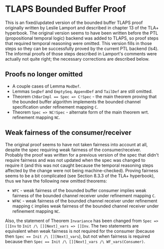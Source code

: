 # TLAPS Bounded Buffer Proof

This is an fixed/updated version of the bounded buffer TLAPS proof originally written by Leslie Lamport and described in chapter 13 of the TLA+ hyperbook. The original version seems to have been written before the PTL (propositional temporal logic) backend was added to TLAPS, so proof steps that required temporal reasoning were omitted. This version fills in those steps so they can be successfully proved by the current PTL backend (ls4). The informal proofs of those steps described in Lamport's comments were actually not quite right; the necessary corrections are described below. 

## Proofs no longer omitted

- A couple cases of Lemma `ModDef`.
- Lemmas `SeqDef` and `EmptySeq`. `AppendDef` and `TailDef` are still omitted.
- Theorem `ChBarImpl == Spec => C!Spec` - the main theorem proving that the bounded buffer algorithm implements the bounded channel specification under refinement mapping `C`.
- Theorem `Spec => NC!Spec` - alternate form of the main theorem wrt. refinement mapping `NC`.

## Weak fairness of the consumer/receiver

The original proof seems to have not taken fairness into account at all, despite the spec requiring weak fairness of the consumer/receiver. Probably the proof was written for a previous version of the spec that didn't require fairness and was not updated when the spec was changed to require it (and this was not caught because the temporal reasoning steps affected by the change were not being machine-checked). Proving fairness seems to be a bit complicated (see Section 8.3.3 of the TLA+ hyperbook), thus we have the following new omitted theorems:

- `WFC` - weak fairness of the bounded buffer consumer implies weak fairness of the bounded channel receiver under refinement mapping `C`.
- `WFNC` - weak fairness of the bounded channel receiver under refinement mapping `C` implies weak fairness of the bounded channel receiver under refinement mapping `NC`.

Also, the statement of Theorem `Invariance` has been changed from `Spec => []Inv` to `Init /\ [][Next]_vars => []Inv`. The two statements are equivalent when weak fairness is not required for the consumer (because then `Spec == Init /\ [][Next]_vars`), but not when fairness is required because then `Spec == Init /\ [][Next]_vars /\ WF_vars(Consumer)`.
